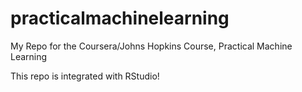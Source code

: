 # practicalmachinelearning
My Repo for the Coursera/Johns Hopkins Course, Practical Machine Learning

This repo is integrated with RStudio!
